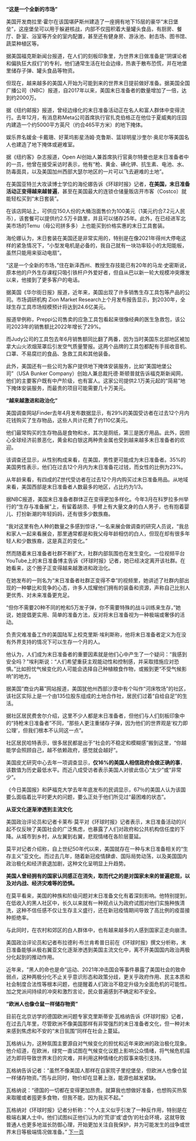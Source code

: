 **“这是一个全新的市场”**

美国开发商拉里·霍尔在该国堪萨斯州建造了一座拥有地下15层的豪华“末日堡垒”，这座堡垒可以用于躲避核战，内部不仅囤积着大量罐头食品，有厨房、餐厅、卧室、浴室等齐全的室内配置，甚至还有健身房、游泳池、射击场、图书馆、蔬菜种植区等。

  

据美国福克斯新闻台报道，在人们的刻板印象里，为世界末日做准备是“阴谋论者和偏执狂大叔们”的专利，他们通常生活在社会边缘，热衷于散布恐慌，并在地堡里储存子弹、罐头食品等物资。

  

但现在，越来越多的美国人开始为可能到来的世界末日提前做好准备。据美国全国广播公司（NBC）报道，自2017年以来，美国末日准备者的数量增加了一倍，达到约2000万。

  

据《纽约邮报》报道，曾经边缘化的末日准备活动正在名人和富人群体中变得流行。去年12月，有消息称Meta公司首席执行官扎克伯格正在他位于夏威夷的庄园内建造一个约5000平方英尺（约合465平方米）的地下掩体。

  

娱乐界名媛金·卡戴珊、好莱坞影星汤姆·克鲁斯、篮球明星沙奎尔·奥尼尔等美国名人也建造了地下掩体或避难室。

  

据《纽约客》杂志报道，Open AI创始人兼首席执行官奥尔特曼也是末日准备者中的一员，他曾在接受采访时表示，他有“枪、黄金、碘化钾、抗生素、电池、水、防毒面具，以及美国加州西部大瑟尔地区的一片可以飞去避难的土地”。

  

在美国亚特兰大攻读博士学位的海伦娜告诉《环球时报》记者，**在美国，末日准备活动正变得越来越普遍**，甚至在美国最大的连锁仓储量贩店开市客（Costco）就能轻松买到“末日套装”。

  

在该店网站上，可供应150人份的大桶泡面售价为100美元（1美元约合7.2元人民币），该套餐可以提供约2.5万卡路里，并且可以储存25年。此外，在已经进军北美市场的Temu（母公司拼多多）上也能买到价格实惠的末日工具套装。

  

海伦娜认为，末日套装在美国还是非常实用的，特别是在像2021年得州大停电这样的紧急情况下，“小型发电机是必备的，我自己就有一块功率较小的太阳能板，虽然只能用来驱动电扇”。

  

“这是一个全新的市场，”住在新泽西州、教授生存技能已有20年的马龙·史密斯说，原本他的户外生存课程只吸引铁杆户外爱好者，但自从巴以新一轮大规模冲突爆发以来，他接到了更多客户的电话。

  

据美国《华尔街日报》报道，近年来，美国出现了许多销售生存工具包等产品的公司。市场调研机构 Zion Market Research上个月发布报告显示，到2030年，全球生存工具市场规模预计将达到24.6亿美元。

  

报道举例称，Preppi公司售卖的应急工具包看起来很像经典的医生急救包，该公司2023年的销售额比2022年增长了29%。

  

而Judy公司的工具包去年6月销售额同比翻了两番，因为当时美国东北部地区被加拿大山火浓烟笼罩后引发空气质量警报。这两个品牌的工具包都配有手摇收音机、口罩、不易腐烂的食品、急救工具和其他装备。

  

此外，美国还有一些公司为客户提供地下掩体安装服务，比如“美国地堡公司”（USA Bunker Company）创始人兼总裁托德·斯顿普就告诉福克斯新闻网，他们的主要客户既有中产阶级，也有富人。这家公司提供2.1万美元起的“简易”地下掩体安装服务，而最贵的项目可能需要几十万美元。

  

**“越来越激进和政治化”**

  

美国调查网站Finder去年4月发布数据显示，有29%的美国受访者在过去12个月内花钱购买了生存物品，这些人共计花费了约110亿美元。

  

他们最常购买的生存物品是食物和水，其次是厕纸，第三是医疗用品。此外，因担心全球经济前景恶化，黄金和白银这两种贵金属也受到越来越多末日准备者的欢迎。

  

该调查还显示，从性别构成来看，在美国，男性更可能成为末日准备者。35%的美国男性表示，他们在过去12个月内为末日准备花过钱，而女性的比例为23%。

  

从年龄来看，有四成的Z世代受访者在过去12个月内购买过末日准备用品。从地域来看，美国西部是末日准备者人数最多的地区，占比约为1/3。

  

据NBC报道，美国末日准备者群体正在变得更加多样化。今年3月在科罗拉多州举行的“生存与准备展”上，有留着胡须、手臂上有大量文身的白人男子，也有抱着婴儿、打扮新潮的年轻妈妈，还有很多少数族裔。

  

“我对这里有色人种的数量之多感到惊讶，”一名来展会做调查的研究人员说，“我总和家人一起来看展会，那里通常都是和我父母年龄相仿的白人，但现在却有很多年轻人和少数族裔，这是真正的变化。”

  

然而随着末日准备者社群不断扩大，社群内部氛围也在发生变化。一位视频平台YouTube上的末日准备博主告诉《环球时报》记者，她已经决定离开该社群。在她看来，这个圈子正变得越来越激进和政治化。

  

在她发布的一则名为“末日准备者社群正变得不幸”的视频里，她讲述了社群内部出现的一种攀比和竞争的心态，许多人炫耀他们拥有的装备和资源，声称自己比别人更优秀、对未来准备更充足。

  

“但你不需要20种不同的枪和5万发子弹，你不需要特殊的战斗训练来生存，”她说，她提倡更实用、简单的准备方法，反对将末日准备视为一种极端或奢侈的活动。

  

负责灾难准备工作的美国陆军上校克里斯·埃利斯称，他将末日准备者定义为在没有外界支持的情况下可以生存一个月的人。

  

他认为，人们成为末日准备者的重要因素就是他们心中产生了一个疑问：“我感到安全吗？”埃利斯说：“人们希望重获主观能动性和控制感，并采取措施应对恐惧。”比如担忧气候变化的人可能会选择自己种植粮食作物，或搬到更“不受气候影响”的地方。

  

据美国“商业内幕”网站报道，美国犹他州西部沙漠中有个叫作“河床牧场”的社区，该社区实际上是一个由135位股东组成的土地合作社，居民们过着“自给自足”的生活。

  

据社区居民费舍尔介绍，这里不少人都是末日准备者，但他们与人们刻板印象中的“持枪末日准备者”不同，“那些人更注重储存子弹，因为他们的世界观是‘权力即公理’，但我们根本不认同这一点”。

  

社区居民哈特表示，很多居民都是出于“社会的不稳定和模糊感”搬到这里，“你越能学会照顾自己，越不依赖政府，感觉就会越好”。

  

美国皮尤研究中心去年一项调查显示，**仅16%的美国人相信政府会做正确的事**，该数值为历史最低水平。而近八成受访者表示美国人对彼此信心“太少”或“非常少”。

  

《今日美国报》和萨福克大学去年年底发布的民调显示，67％的美国人认为该国要么面临着比平时更大的问题，要么正处于他们所见过“最困难的状态”。

  

**从亚文化逐渐渗透到主流文化**

  

美国政治评论员和记者卡莱布·莫平对《环球时报》记者表示，末日准备活动的兴起不仅反映了美国社会的广泛焦虑，也暴露了人们对政府和公共机构信任度的下降。从城市到乡村，从左翼到右翼，悲观情绪在各阶层蔓延。

  

莫平对记者介绍称，自上世纪50年代以来，美国就存在一种与末日准备相关的“生存主义”亚文化。而过去几年，随着新冠疫情肆虐、国际局势动荡，以及美国国内政治极化和经济衰退加剧，这种文化呈明显上升趋势。

  

**美国人曾经拥有的国家认同感正在消失，取而代之的是对国家未来的普遍悲观，以及对内战、经济灾难等的恐惧。**

  

在莫平看来，美国的种族和阶级问题对末日准备文化有着深刻影响。他特别提到，在低收入的黑人社区中，长久以来就有一种观点认为政府试图对他们实施种族清洗，这种不信任感不仅让生存主义盛行，还在新冠疫情期间导致了高比例的疫苗接种拒绝率。

  

与此同时，在农村和郊区的白人群体中，也有越来越多的人感到国家正走向崩溃。

  

美国政治评论员和记者布拉德利·布兰肯希普日前在《环球时报》撰文分析称，末日准备能够从极右翼亚文化逐渐渗透到美国主流文化中，离不开美国国内政治两极分化起到的推动作用。

  

近年来，“黑人的命也是命”运动、2021年冲击国会等事件暴露了美国社会的致命弱点，这种两极分化不止关乎意识形态和政策分歧，更关乎政府作用、民主本质和社会制度合法性等根本问题，也提醒着人们政治不稳定升级为全面危机的可能性。加之党派间持续的冲突和激烈言论，民众普遍感到不确定和不安全。

  

**“欧洲人也像仓鼠一样储存物资”**

  

目前在北京访学的德国欧洲问题专家克里斯蒂安·瓦格纳告诉《环球时报》记者，在过去几年里，尽管欧洲不像美国那样有非常强烈的末日准备者文化，但一种对未来感到焦虑和不安的“末日氛围”同样在社会上蔓延。

  

瓦格纳认为，这种氛围主要源自对气候变化的担忧和近年来欧洲的政治极化现象。他介绍道，在欧洲，绿党一直试图在气候变化议题上影响公众情绪，将气候危机描述为即将导致世界末日的灾难，并利用这种情绪化的叙事来吸引支持。

  

瓦格纳告诉记者：“虽然不像美国人那样在自家院子里挖堡垒，但欧洲人也像仓鼠一样储存物资。”而与此同时，物价却在显著上涨，能源也越发紧缺。

  

瓦格纳说：“德国的一切都在变得更加昂贵。就算我也想做好准备，也想购买热泵来取暖或者囤更多食物，但我不能，因为我买不起。”

  

瓦格纳对《环球时报》记者分析称：“个人主义似乎引发了一种反作用，特别是在极端右翼人士中。他们试图纠正他们认为的‘荒谬’或‘虚伪’的社会环境，这就导致普通人也更多地滋长防御心理，开始更加关注自我保护，并为可能发生的战争或世界末日等极端情况做准备。”
[下一页](玻利维亚前陆军司令苏尼加因参与未遂政变遭逮捕，玻总统更换陆军司令.md)